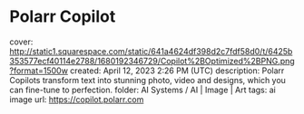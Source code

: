 # Polarr Copilot

cover: http://static1.squarespace.com/static/641a4624df398d2c7fdf58d0/t/6425b353577ecf40114e2788/1680192346729/Copilot%2BOptimized%2BPNG.png?format=1500w
created: April 12, 2023 2:26 PM (UTC)
description: Polarr Copilots transform text into stunning photo, video and designs, which you can fine-tune to perfection.
folder: AI Systems / AI | Image | Art
tags: ai image
url: https://copilot.polarr.com